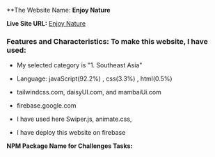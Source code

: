 **The Website Name: **Enjoy Nature**

**Live Site URL:** [Enjoy Nature](coming)

### Features and Characteristics: To make this website, I have used:

* My selected category is "1. Southeast Asia"

* Language: javaScript(92.2%) , css(3.3%) , html(0.5%)
  
* tailwindcss.com, daisyUI.com, and mambaiUi.com
  
* firebase.google.com
  
* I have used here Swiper.js, animate.css, 

* I have deploy this website on firebase

**NPM Package Name for Challenges Tasks:** 